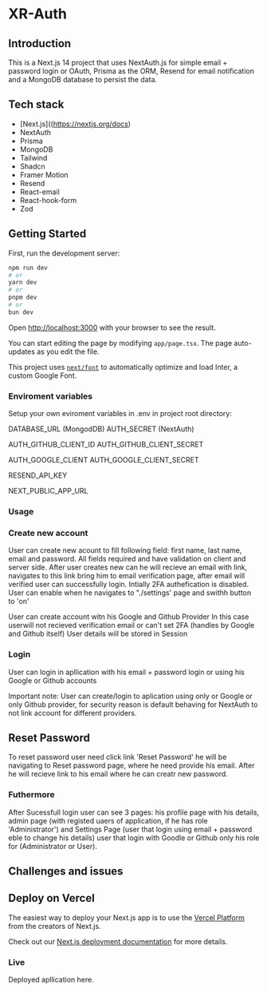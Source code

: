 # XR-Auth 
## Introduction

This is a Next.js 14 project that uses NextAuth.js for simple email + password login or OAuth, Prisma as the ORM, Resend for email notification and a MongoDB database to persist the data.


## Tech stack

- [Next.js]((https://nextjs.org/docs)
- NextAuth
- Prisma
- MongoDB
- Tailwind
- Shadcn
- Framer Motion
- Resend
- React-email
- React-hook-form
- Zod



## Getting Started

First, run the development server:

```bash
npm run dev
# or
yarn dev
# or
pnpm dev
# or
bun dev
```

Open [http://localhost:3000](http://localhost:3000) with your browser to see the result.

You can start editing the page by modifying `app/page.tsx`. The page auto-updates as you edit the file.

This project uses [`next/font`](https://nextjs.org/docs/basic-features/font-optimization) to automatically optimize and load Inter, a custom Google Font.

### Enviroment variables

Setup your own eviroment variables in .env in project root directory:

DATABASE_URL (MongodDB)
AUTH_SECRET (NextAuth)

AUTH_GITHUB_CLIENT_ID 
AUTH_GITHUB_CLIENT_SECRET

AUTH_GOOGLE_CLIENT
AUTH_GOOGLE_CLIENT_SECRET

RESEND_API_KEY

NEXT_PUBLIC_APP_URL


### Usage

### Create new account
User can create new acount to fill following field: first name, last name, email and password. All fields required and have validation on client and server side.
After user creates new can he will recieve an email with link, navigates to this link bring him to email verification page, after email will verified user can successfully login.
Intially 2FA authefication is disabled. User can enable when he navigates to "./settings' page and swithh button to 'on'

User can create account witn his Google and Github Provider
In this case userwill not recieved verification email or can't set 2FA (handles by Google and Github itself)
User details will be stored in Session 



### Login 
User can login in apllication with his email + password login or using his Google or Github accounts

Important note: User can create/login to aplication using only or Google or only Github provider, for security reason is default behaving for NextAuth to not link account for different providers.

## Reset Password 

To reset password user need click link 'Reset Password' he will be navigating to Reset password page, where he need provide his email. After he will recieve link to his email where he can creatr new password.

### Futhermore

After Sucessfull login user can see 3 pages: his profile page with his details, admin page (with registed uaers of application, if he has role 'Administrator') and Settings Page (user that login using email + password eble to change his details) user that login with Goodle or Github only his role for (Administrator or User).

## Challenges and issues

## Deploy on Vercel

The easiest way to deploy your Next.js app is to use the [Vercel Platform](https://vercel.com/new?utm_medium=default-template&filter=next.js&utm_source=create-next-app&utm_campaign=create-next-app-readme) from the creators of Next.js.

Check out our [Next.js deployment documentation](https://nextjs.org/docs/deployment) for more details.

### Live 

Deployed apllication here.
